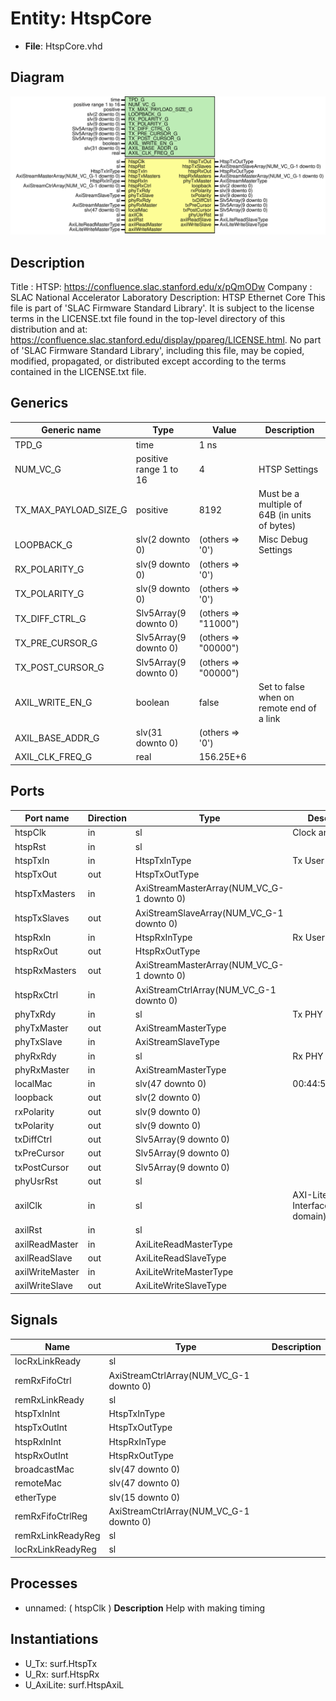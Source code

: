 # Entity: HtspCore

- **File**: HtspCore.vhd
## Diagram

![Diagram](HtspCore.svg "Diagram")
## Description

Title      : HTSP: https://confluence.slac.stanford.edu/x/pQmODw
Company    : SLAC National Accelerator Laboratory
Description: HTSP Ethernet Core
This file is part of 'SLAC Firmware Standard Library'.
It is subject to the license terms in the LICENSE.txt file found in the
top-level directory of this distribution and at:
   https://confluence.slac.stanford.edu/display/ppareg/LICENSE.html.
No part of 'SLAC Firmware Standard Library', including this file,
may be copied, modified, propagated, or distributed except according to
the terms contained in the LICENSE.txt file.
## Generics

| Generic name          | Type                   | Value               | Description                                   |
| --------------------- | ---------------------- | ------------------- | --------------------------------------------- |
| TPD_G                 | time                   | 1 ns                |                                               |
| NUM_VC_G              | positive range 1 to 16 | 4                   | HTSP Settings                                 |
| TX_MAX_PAYLOAD_SIZE_G | positive               | 8192                | Must be a multiple of 64B (in units of bytes) |
| LOOPBACK_G            | slv(2 downto 0)        | (others => '0')     | Misc Debug Settings                           |
| RX_POLARITY_G         | slv(9 downto 0)        | (others => '0')     |                                               |
| TX_POLARITY_G         | slv(9 downto 0)        | (others => '0')     |                                               |
| TX_DIFF_CTRL_G        | Slv5Array(9 downto 0)  | (others => "11000") |                                               |
| TX_PRE_CURSOR_G       | Slv5Array(9 downto 0)  | (others => "00000") |                                               |
| TX_POST_CURSOR_G      | Slv5Array(9 downto 0)  | (others => "00000") |                                               |
| AXIL_WRITE_EN_G       | boolean                | false               | Set to false when on remote end of a link     |
| AXIL_BASE_ADDR_G      | slv(31 downto 0)       | (others => '0')     |                                               |
| AXIL_CLK_FREQ_G       | real                   | 156.25E+6           |                                               |
## Ports

| Port name       | Direction | Type                                      | Description                                  |
| --------------- | --------- | ----------------------------------------- | -------------------------------------------- |
| htspClk         | in        | sl                                        | Clock and Reset                              |
| htspRst         | in        | sl                                        |                                              |
| htspTxIn        | in        | HtspTxInType                              | Tx User interface                            |
| htspTxOut       | out       | HtspTxOutType                             |                                              |
| htspTxMasters   | in        | AxiStreamMasterArray(NUM_VC_G-1 downto 0) |                                              |
| htspTxSlaves    | out       | AxiStreamSlaveArray(NUM_VC_G-1 downto 0)  |                                              |
| htspRxIn        | in        | HtspRxInType                              | Rx User interface                            |
| htspRxOut       | out       | HtspRxOutType                             |                                              |
| htspRxMasters   | out       | AxiStreamMasterArray(NUM_VC_G-1 downto 0) |                                              |
| htspRxCtrl      | in        | AxiStreamCtrlArray(NUM_VC_G-1 downto 0)   |                                              |
| phyTxRdy        | in        | sl                                        | Tx PHY interface                             |
| phyTxMaster     | out       | AxiStreamMasterType                       |                                              |
| phyTxSlave      | in        | AxiStreamSlaveType                        |                                              |
| phyRxRdy        | in        | sl                                        | Rx PHY interface                             |
| phyRxMaster     | in        | AxiStreamMasterType                       |                                              |
| localMac        | in        | slv(47 downto 0)                          | 00:44:56:03:02:01                            |
| loopback        | out       | slv(2 downto 0)                           |                                              |
| rxPolarity      | out       | slv(9 downto 0)                           |                                              |
| txPolarity      | out       | slv(9 downto 0)                           |                                              |
| txDiffCtrl      | out       | Slv5Array(9 downto 0)                     |                                              |
| txPreCursor     | out       | Slv5Array(9 downto 0)                     |                                              |
| txPostCursor    | out       | Slv5Array(9 downto 0)                     |                                              |
| phyUsrRst       | out       | sl                                        |                                              |
| axilClk         | in        | sl                                        | AXI-Lite Register Interface (axilClk domain) |
| axilRst         | in        | sl                                        |                                              |
| axilReadMaster  | in        | AxiLiteReadMasterType                     |                                              |
| axilReadSlave   | out       | AxiLiteReadSlaveType                      |                                              |
| axilWriteMaster | in        | AxiLiteWriteMasterType                    |                                              |
| axilWriteSlave  | out       | AxiLiteWriteSlaveType                     |                                              |
## Signals

| Name              | Type                                    | Description |
| ----------------- | --------------------------------------- | ----------- |
| locRxLinkReady    | sl                                      |             |
| remRxFifoCtrl     | AxiStreamCtrlArray(NUM_VC_G-1 downto 0) |             |
| remRxLinkReady    | sl                                      |             |
| htspTxInInt       | HtspTxInType                            |             |
| htspTxOutInt      | HtspTxOutType                           |             |
| htspRxInInt       | HtspRxInType                            |             |
| htspRxOutInt      | HtspRxOutType                           |             |
| broadcastMac      | slv(47 downto 0)                        |             |
| remoteMac         | slv(47 downto 0)                        |             |
| etherType         | slv(15 downto 0)                        |             |
| remRxFifoCtrlReg  | AxiStreamCtrlArray(NUM_VC_G-1 downto 0) |             |
| remRxLinkReadyReg | sl                                      |             |
| locRxLinkReadyReg | sl                                      |             |
## Processes
- unnamed: ( htspClk )
**Description**
Help with making timing

## Instantiations

- U_Tx: surf.HtspTx
- U_Rx: surf.HtspRx
- U_AxiLite: surf.HtspAxiL
